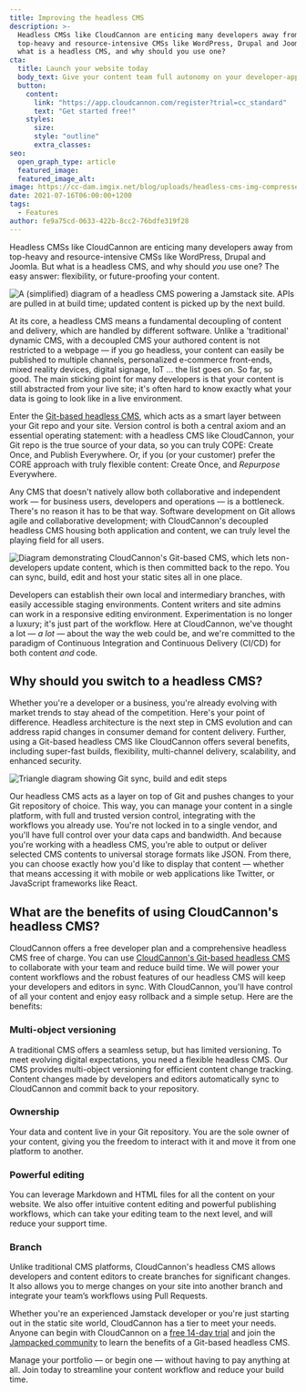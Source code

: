 ```yaml
---
title: Improving the headless CMS
description: >-
  Headless CMSs like CloudCannon are enticing many developers away from
  top-heavy and resource-intensive CMSs like WordPress, Drupal and Joomla. But
  what is a headless CMS, and why should you use one?
cta:
  title: Launch your website today
  body_text: Give your content team full autonomy on your developer-approved tech stack with CloudCannon.
  button:
    content: 
      link: "https://app.cloudcannon.com/register?trial=cc_standard"
      text: "Get started free!"
    styles:
      size:
      style: "outline"
      extra_classes:
seo:
  open_graph_type: article
  featured_image:
  featured_image_alt:
image: https://cc-dam.imgix.net/blog/uploads/headless-cms-img-compressed.jpg
date: 2021-07-16T06:00:00+1200
tags:
  - Features
author: fe9a75cd-0633-422b-8cc2-76bdfe319f28
---
```

Headless CMSs like CloudCannon are enticing many developers away from top-heavy and resource-intensive CMSs like WordPress, Drupal and Joomla. But what is a headless CMS, and why should *you* use one? The easy answer: flexibility, or future-proofing your content.

![A (simplified) diagram of a headless CMS powering a Jamstack site. APIs are pulled in at build time; updated content is picked up by the next build.](https://cc-dam.imgix.net/blog/uploads/headless-post-4-caption.svg)

At its core, a headless CMS means a fundamental decoupling of content and delivery, which are handled by different software. Unlike a 'traditional' dynamic CMS, with a decoupled CMS your authored content is not restricted to a webpage — if you go headless, your content can easily be published to multiple channels, personalized e-commerce front-ends, mixed reality devices, digital signage, IoT … the list goes on. So far, so good. The main sticking point for many developers is that your content is still abstracted from your live site; it's often hard to know exactly what your data is going to look like in a live environment.

Enter the [Git-based headless CMS](https://cloudcannon.com/git-cms/), which acts as a smart layer between your Git repo and your site. Version control is both a central axiom and an essential operating statement: with a headless CMS like CloudCannon, your Git repo is the true source of your data, so you can truly COPE: Create Once, and Publish Everywhere. Or, if you (or your customer) prefer the CORE approach with truly flexible content: Create Once, and *Repurpose* Everywhere.

Any CMS that doesn't natively allow both collaborative and independent work — for business users, developers and operations — is a bottleneck. There's no reason it has to be that way. Software development on Git allows agile and collaborative development; with CloudCannon's decoupled headless CMS housing both application and content, we can truly level the playing field for all users.

![Diagram demonstrating CloudCannon's Git-based CMS, which lets non-developers update content, which is then committed back to the repo. You can sync, build, edit and host your static sites all in one place.](https://cc-dam.imgix.net/blog/uploads/headless-post-2-caption.svg)

Developers can establish their own local and intermediary branches, with easily accessible staging environments. Content writers and site admins can work in a responsive editing environment. Experimentation is no longer a luxury; it's just part of the workflow. Here at CloudCannon, we've thought a lot — *a lot* — about the way the web could be, and we're committed to the paradigm of Continuous Integration and Continuous Delivery (CI/CD) for both content *and* code.

## **Why should you switch to a headless CMS?**

Whether you're a developer or a business, you're already evolving with market trends to stay ahead of the competition. Here's your point of difference. Headless architecture is the next step in CMS evolution and can address rapid changes in consumer demand for content delivery. Further, using a Git-based headless CMS like CloudCannon offers several benefits, including super-fast builds, flexibility, multi-channel delivery, scalability, and enhanced security.

![Triangle diagram showing Git sync, build and edit steps](https://cc-dam.imgix.net/blog/uploads/thesyncprocess.svg)

 

Our headless CMS acts as a layer on top of Git and pushes changes to your Git repository of choice. This way, you can manage your content in a single platform, with full and trusted version control, integrating with the workflows you already use. You're not locked in to a single vendor, and you'll have full control over your data caps and bandwidth. And because you're working with a headless CMS, you're able to output or deliver selected CMS contents to universal storage formats like JSON. From there, you can choose exactly how you'd like to display that content — whether that means accessing it with mobile or web applications like Twitter, or JavaScript frameworks like React.

## **What are the benefits of using CloudCannon's headless CMS?**

CloudCannon offers a free developer plan and a comprehensive headless CMS free of charge. You can use [CloudCannon's Git-based headless CMS](https://cloudcannon.com/git-cms/) to collaborate with your team and reduce build time. We will power your content workflows and the robust features of our headless CMS will keep your developers and editors in sync. With CloudCannon, you'll have control of all your content and enjoy easy rollback and a simple setup. Here are the benefits:

### **Multi-object versioning**

A traditional CMS offers a seamless setup, but has limited versioning. To meet evolving digital expectations, you need a flexible headless CMS. Our CMS provides multi-object versioning for efficient content change tracking. Content changes made by developers and editors automatically sync to CloudCannon and commit back to your repository.

### **Ownership**

Your data and content live in your Git repository. You are the sole owner of your content, giving you the freedom to interact with it and move it from one platform to another.

### **Powerful editing**

You can leverage Markdown and HTML files for all the content on your website. We also offer intuitive content editing and powerful publishing workflows, which can take your editing team to the next level, and will reduce your support time.

### **Branch**

Unlike traditional CMS platforms, CloudCannon's headless CMS allows developers and content editors to create branches for significant changes. It also allows you to merge changes on your site into another branch and integrate your team’s workflows using Pull Requests.

Whether you're an experienced Jamstack developer or you're just starting out in the static site world, CloudCannon has a tier to meet your needs. Anyone can begin with CloudCannon on a [free 14-day trial](https://app.cloudcannon.com/register?trial=cc_standard) and join the [Jampacked community](https://cloudcannon.com/community/) to learn the benefits of a Git-based headless CMS.

Manage your portfolio — or begin one — without having to pay anything at all. Join today to streamline your content workflow and reduce your build time.
